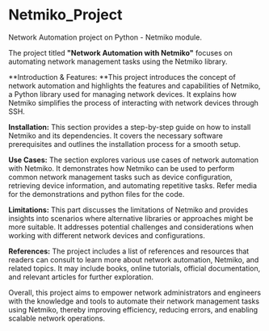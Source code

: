 # Netmiko_Project
Network Automation project on Python - Netmiko module.

The project titled **"Network Automation with Netmiko"** focuses on automating network management tasks using the Netmiko library.

**Introduction & Features: **This project introduces the concept of network automation and highlights the features and capabilities of Netmiko, a Python library used for managing network devices. It explains how Netmiko simplifies the process of interacting with network devices through SSH.

**Installation:** This section provides a step-by-step guide on how to install Netmiko and its dependencies. It covers the necessary software prerequisites and outlines the installation process for a smooth setup.

**Use Cases:** The section explores various use cases of network automation with Netmiko. It demonstrates how Netmiko can be used to perform common network management tasks such as device configuration, retrieving device information, and automating repetitive tasks. Refer media for the demonstrations and python files for the code.

**Limitations:** This part discusses the limitations of Netmiko and provides insights into scenarios where alternative libraries or approaches might be more suitable. It addresses potential challenges and considerations when working with different network devices and configurations.

**References:** The project includes a list of references and resources that readers can consult to learn more about network automation, Netmiko, and related topics. It may include books, online tutorials, official documentation, and relevant articles for further exploration.

Overall, this project aims to empower network administrators and engineers with the knowledge and tools to automate their network management tasks using Netmiko, thereby improving efficiency, reducing errors, and enabling scalable network operations.
